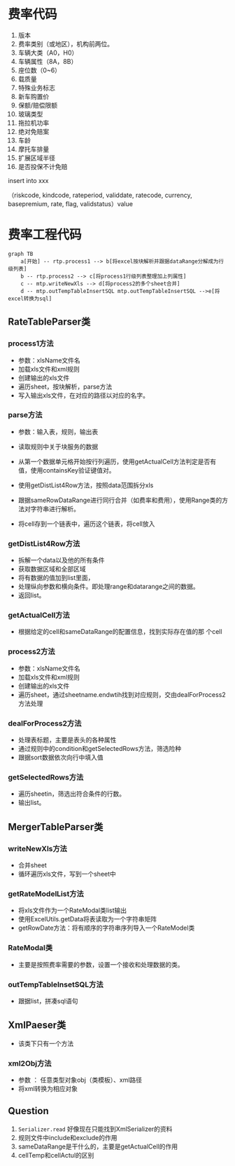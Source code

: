 # 费率代码

1. 版本
2. 费率类别（或地区），机构前两位。
3. 车辆大类（A0，H0）
4. 车辆属性（8A，8B）
5. 座位数（0~6）
6. 载质量
7. 特殊业务标志
8. 新车购置价
9. 保额/赔偿限额
10. 玻璃类型
11. 拖拉机功率
12. 绝对免赔案
13. 车龄
14. 摩托车排量
15. 扩展区域半径
16. 是否投保不计免赔



insert into xxx

（riskcode, kindcode, rateperiod, validdate, ratecode, currency, basepremium, rate, flag, validstatus）value



# 费率工程代码

```mermaid
graph TB
	a[开始] -- rtp.process1 --> b[将excel按块解析并跟据dataRange分解成为行级列表]
	b -- rtp.process2 --> c[将process1行级列表整理加上列属性]
	c -- mtp.writeNewXls --> d[将process2的多个sheet合并]
	d -- mtp.outTempTableInsertSQL mtp.outTempTableInsertSQL -->e[将excel转换为sql]
```

## RateTableParser类



### process1方法

- 参数：xlsName文件名
- 加载xls文件和xml规则
- 创建输出的xls文件
- 遍历sheet，按块解析，parse方法
- 写入输出xls文件，在对应的路径以对应的名字。

### parse方法

- 参数：输入表，规则，输出表

- 读取规则中关于块服务的数据
- 从第一个数据单元格开始按行列遍历，使用getActualCell方法判定是否有值，使用containsKey验证键值对。
- 使用getDistList4Row方法，按照data范围拆分xls
- 跟据sameRowDataRange进行同行合并（如费率和费用），使用Range类的方法对字符串进行解析。
- 将cell存到一个链表中，遍历这个链表，将cell放入

### getDistList4Row方法

- 拆解一个data以及他的所有条件
- 获取数据区域和全部区域
- 将有数据的值加到list里面，
- 处理纵向参数和横向条件。即处理range和datarange之间的数据。
- 返回list。

### getActualCell方法

- 根据给定的cell和sameDataRange的配置信息，找到实际存在值的那
  个cell

### process2方法

- 参数：xlsName文件名
- 加载xls文件和xml规则
- 创建输出的xls文件
- 遍历sheet，通过sheetname.endwtih找到对应规则，交由dealForProcess2方法处理

### dealForProcess2方法

- 处理表标题，主要是表头的各种属性
- 通过规则中的condition和getSelectedRows方法，筛选险种
- 跟据sort数据依次向行中填入值

### getSelectedRows方法

- 遍历sheetin，筛选出符合条件的行数。
- 输出list。

## MergerTableParser类

### writeNewXls方法

- 合并sheet
- 循环遍历xls文件，写到一个sheet中

### getRateModelList方法

- 将xls文件作为一个RateModal类list输出
- 使用ExcelUtils.getData将表读取为一个字符串矩阵
- getRowDate方法：将有顺序的字符串序列导入一个RateModel类

### RateModal类

- 主要是按照费率需要的参数，设置一个接收和处理数据的类。

### outTempTableInsetSQL方法

- 跟据list，拼凑sql语句

## XmlPaeser类

- 该类下只有一个方法

### xml2Obj方法

- 参数 ： 任意类型对象obj（类模板）、xml路径
- 将xml转换为相应对象





## Question

1.  `Serializer.read`  好像现在只能找到XmlSerializer的资料
3. 规则文件中include和exclude的作用
4. sameDataRange是干什么的，主要是getActualCell的作用
4. cellTemp和cellActul的区别